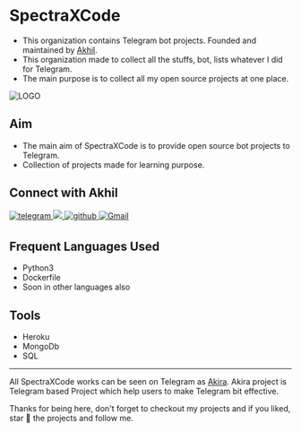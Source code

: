 # SpectraXCode

- This organization contains Telegram bot projects. Founded and maintained by [Akhil](https://github.com/akhilprs).
- This organization made to collect all the stuffs, bot, lists whatever I did for Telegram.
- The main purpose is to collect all my open source projects at one place.

![LOGO](https://te.legra.ph/file/d8ab193e83008f167e521.jpg)

## Aim

- The main aim of SpectraXCode is to provide open source bot projects to Telegram.
- Collection of projects made for learning purpose.

## Connect with Akhil

<p align="left">
    <a href="https://telegram.dog/akhilprs" target="_blank">
    <img src=https://img.shields.io/badge/telegram-%2300acee.svg?&style=for-the-badge&logo=telegram&logoColor=white alt=telegram style="margin-bottom: 5px;" />
    </a>
    <a href="https://www.twitter.com/akhilprs/">
    <img src="https://img.shields.io/badge/twitter-%2300acee?style=for-the-badge&logo=twitter&logoColor=white">
    </a>
    <a href="https://github.com/akhilprs" target="_blank">
    <img src=https://img.shields.io/badge/github-%2324292e.svg?&style=for-the-badge&logo=github&logoColor=white alt=github style="margin-bottom: 5px;" />
    </a>
    <a href="mailto: iamakhil27@.protonmail.ch">
    <img alt="Gmail" src="https://img.shields.io/badge/Gmail-D14836?style=for-the-badge&logo=gmail&logoColor=white" />
    </a>
</p>

## Frequent Languages Used

- Python3
- Dockerfile
- Soon in other languages also

## Tools

- Heroku
- MongoDb
- SQL

-------

All SpectraXCode works can be seen on Telegram as [Akira](https://telegram.dog/Akira_News). Akira project is Telegram
based Project which help users to make Telegram bit effective. 

Thanks for being here, don't forget to checkout my projects and if you liked, star 🌟 the projects and follow me.
